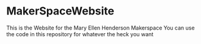 # MakerSpaceWebsite
This is the Website for the Mary Ellen Henderson Makerspace
You can use the code in this repository for whatever the heck you want
